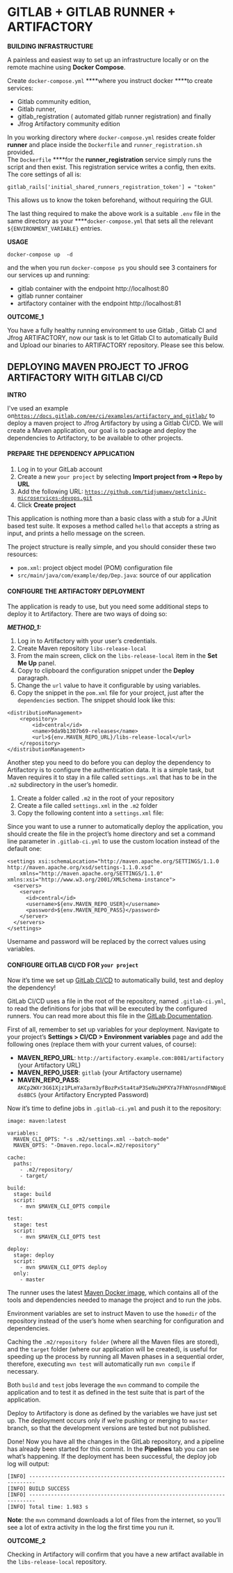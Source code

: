 # GITLAB + GITLAB RUNNER + ARTIFACTORY

**BUILDING INFRASTRUCTURE**

A painless and easiest way to set up an  infrastructure locally or on the remote machine using **Docker Compose**.

Create `docker-compose.yml` ****where you instruct docker ****to create  services:  
- Gitlab community edition,   
- Gitlab runner,   
- gitlab\_registration \( automated gitlab runner registration\) and finally   
- Jfrog Artifactory community edition 

In you working  directory where `docker-compose.yml` resides create folder **runner** and  place inside the `Dockerfile` and `runner_registration.sh` provided.  
The `Dockerfile` ****for the **runner\_registration** service simply runs the script and then exist. This registration service writes a config, then exits. The core settings of all is:

`gitlab_rails['initial_shared_runners_registration_token'] = "token"`

This allows us to know the token beforehand, without requiring the GUI.

The last thing required to make the above work is a suitable `.env` file in the same directory as your ****`docker-compose.yml` that sets all the relevant `${ENVIRONMENT_VARIABLE}` entries.

**USAGE**

`docker-compose up  -d`

and the when you run `docker-compose ps` you should see 3 containers for our services up and running:  
- gitlab container with the endpoint http://localhost:80  
- gitlab runner container  
- artifactory container with the endpoint http://localhost:81

**OUTCOME\_1**

You have  a fully healthy running environment to use Gitlab ,  Gitlab CI   and Jfrog ARTIFACTORY, now our task is to let Gitlab CI to automatically Build and Upload our binaries to ARTIFACTORY repository. Please see this below.

## DEPLOYING MAVEN PROJECT TO JFROG ARTIFACTORY WITH GITLAB CI/CD

**INTRO**

I've used an example on[`https://docs.gitlab.com/ee/ci/examples/artifactory_and_gitlab/`](https://docs.gitlab.com/ee/ci/examples/artifactory_and_gitlab/)  to deploy a maven project to Jfrog Artifactory by using a Gitlab CI/CD. We will create  a Maven application, our goal is to package and deploy the dependencies to Artifactory, to be available to other projects.

#### PREPARE THE DEPENDENCY APPLICATION <a id="prepare-the-dependency-application"></a>

1. Log in to your GitLab account
2. Create a new `your project` by selecting **Import project from ➔ Repo by URL**
3. Add the following URL: [`https://github.com/tidjumaev/petclinic-microservices-devops.git`](https://gitlab.com/gitlab-examples/maven/simple-maven-dep)
4. Click **Create project**

This application is nothing more than a basic class with a stub for a JUnit based test suite. It exposes a method called `hello` that accepts a string as input, and prints a hello message on the screen.

The project structure is really simple, and you should consider these two resources:

* `pom.xml`: project object model \(POM\) configuration file
* `src/main/java/com/example/dep/Dep.java`: source of our application

#### CONFIGURE THE ARTIFACTORY DEPLOYMENT <a id="configure-the-artifactory-deployment"></a>

The application is ready to use, but you need some additional steps to deploy it to Artifactory. There are two ways of doing so:

_**METHOD\_1:**_

1. Log in to Artifactory with your user’s credentials.
2. Create Maven repository `libs-release-local`
3. From the main screen, click on the `libs-release-local` item in the **Set Me Up** panel.
4. Copy to clipboard the configuration snippet under the **Deploy** paragraph.
5. Change the `url` value to have it configurable by using variables.
6. Copy the snippet in the `pom.xml` file for your project, just after the `dependencies` section. The snippet should look like this:

```text
<distributionManagement>
    <repository>
        <id>central</id>
        <name>9da9b1307b69-releases</name>
        <url>${env.MAVEN_REPO_URL}/libs-release-local</url>
    </repository>
</distributionManagement>
```

Another step you need to do before you can deploy the dependency to Artifactory is to configure the authentication data. It is a simple task, but Maven requires it to stay in a file called `settings.xml` that has to be in the `.m2` subdirectory in the user’s homedir.

1. Create a folder called `.m2` in the root of your repository
2. Create a file called `settings.xml` in the `.m2` folder
3. Copy the following content into a `settings.xml` file:

Since you want to use a runner to automatically deploy the application, you should create the file in the project’s home directory and set a command line parameter in `.gitlab-ci.yml` to use the custom location instead of the default one:

```text
<settings xsi:schemaLocation="http://maven.apache.org/SETTINGS/1.1.0 http://maven.apache.org/xsd/settings-1.1.0.xsd"
    xmlns="http://maven.apache.org/SETTINGS/1.1.0" xmlns:xsi="http://www.w3.org/2001/XMLSchema-instance">
  <servers>
    <server>
      <id>central</id>
      <username>${env.MAVEN_REPO_USER}</username>
      <password>${env.MAVEN_REPO_PASS}</password>
    </server>
  </servers>
</settings>
```

Username and password will be replaced by the correct values using variables.

#### CONFIGURE GITLAB CI/CD FOR  **`your project`** <a id="configure-gitlab-cicd-for-simple-maven-dep"></a>

Now it’s time we set up [GitLab CI/CD](https://about.gitlab.com/stages-devops-lifecycle/continuous-integration/) to automatically build, test and deploy the dependency!

GitLab CI/CD uses a file in the root of the repository, named `.gitlab-ci.yml`, to read the definitions for jobs that will be executed by the configured runners. You can read more about this file in the [GitLab Documentation](https://docs.gitlab.com/ee/ci/yaml/README.html).

First of all, remember to set up variables for your deployment. Navigate to your project’s **Settings &gt; CI/CD &gt; Environment variables** page and add the following ones \(replace them with your current values, of course\):

* **MAVEN\_REPO\_URL**: `http://artifactory.example.com:8081/artifactory` \(your Artifactory URL\)
* **MAVEN\_REPO\_USER**: `gitlab` \(your Artifactory username\)
* **MAVEN\_REPO\_PASS**: `AKCp2WXr3G61Xjz1PLmYa3arm3yfBozPxSta4taP3SeNu2HPXYa7FhNYosnndFNNgoEds8BCS` \(your Artifactory Encrypted Password\)

Now it’s time to define jobs in `.gitlab-ci.yml` and push it to the repository:

```text
image: maven:latest

variables:
  MAVEN_CLI_OPTS: "-s .m2/settings.xml --batch-mode"
  MAVEN_OPTS: "-Dmaven.repo.local=.m2/repository"

cache:
  paths:
    - .m2/repository/
    - target/

build:
  stage: build
  script:
    - mvn $MAVEN_CLI_OPTS compile

test:
  stage: test
  script:
    - mvn $MAVEN_CLI_OPTS test

deploy:
  stage: deploy
  script:
    - mvn $MAVEN_CLI_OPTS deploy
  only:
    - master
```

The runner uses the latest [Maven Docker image](https://hub.docker.com/_/maven/), which contains all of the tools and dependencies needed to manage the project and to run the jobs.

Environment variables are set to instruct Maven to use the `homedir` of the repository instead of the user’s home when searching for configuration and dependencies.

Caching the `.m2/repository folder` \(where all the Maven files are stored\), and the `target` folder \(where our application will be created\), is useful for speeding up the process by running all Maven phases in a sequential order, therefore, executing `mvn test` will automatically run `mvn compile` if necessary.

Both `build` and `test` jobs leverage the `mvn` command to compile the application and to test it as defined in the test suite that is part of the application.

Deploy to Artifactory is done as defined by the variables we have just set up. The deployment occurs only if we’re pushing or merging to `master` branch, so that the development versions are tested but not published.

Done! Now you have all the changes in the GitLab repository, and a pipeline has already been started for this commit. In the **Pipelines** tab you can see what’s happening. If the deployment has been successful, the deploy job log will output:

```text
[INFO] ------------------------------------------------------------------------
[INFO] BUILD SUCCESS
[INFO] ------------------------------------------------------------------------
[INFO] Total time: 1.983 s
```

**Note**: the `mvn` command downloads a lot of files from the internet, so you’ll see a lot of extra activity in the log the first time you run it.

**OUTCOME\_2**

Checking in Artifactory will confirm that you have a new artifact available in the `libs-release-local` repository.  
